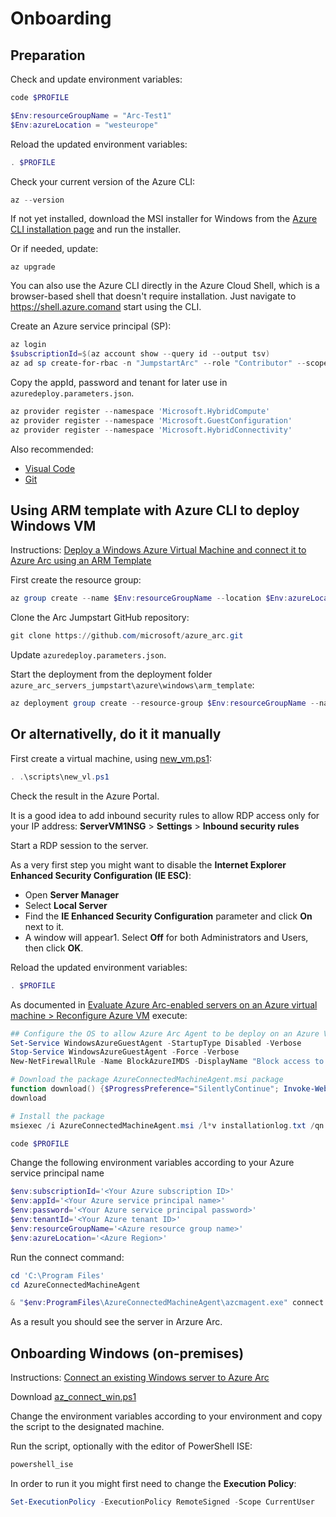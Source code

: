 # Onboarding

## Preparation

Check and update environment variables:
```powershell
code $PROFILE
```
```powershell
$Env:resourceGroupName = "Arc-Test1"
$Env:azureLocation = "westeurope"
```

Reload the updated environment variables:
```powershell
. $PROFILE
```

Check your current version of the Azure CLI:
```powershell
az --version
```

If not yet installed, download the MSI installer for Windows from the [Azure CLI installation page](https://learn.microsoft.com/en-us/cli/azure/install-azure-cli) and run the installer.

Or if needed, update:
```
az upgrade
```

You can also use the Azure CLI directly in the Azure Cloud Shell, which is a browser-based shell that doesn't require installation. Just navigate to https://shell.azure.comand start using the CLI.

Create an Azure service principal (SP):
```powershell
az login
$subscriptionId=$(az account show --query id --output tsv)
az ad sp create-for-rbac -n "JumpstartArc" --role "Contributor" --scopes "subscriptions/$subscriptionId"
```

Copy the appId, password and tenant for later use in `azuredeploy.parameters.json`.

```powershell
az provider register --namespace 'Microsoft.HybridCompute'
az provider register --namespace 'Microsoft.GuestConfiguration'
az provider register --namespace 'Microsoft.HybridConnectivity'
```

Also recommended:
- [Visual Code](https://code.visualstudio.com/download)
- [Git](https://git-scm.com/downloads)


## Using ARM template with Azure CLI to deploy Windows VM

Instructions: [Deploy a Windows Azure Virtual Machine and connect it to Azure Arc using an ARM Template](https://azurearcjumpstart.io/azure_arc_jumpstart/azure_arc_servers/azure/azure_arm_template_win)

First create the resource group:
```powershell
az group create --name $Env:resourceGroupName --location $Env:azureLocation --tags "Project=jumpstart_azure_arc_servers"
```

Clone the Arc Jumpstart GitHub repository:
```powershell
git clone https://github.com/microsoft/azure_arc.git
```

Update `azuredeploy.parameters.json`.

Start the deployment from the deployment folder `azure_arc_servers_jumpstart\azure\windows\arm_template`:
```powershell
az deployment group create --resource-group $Env:resourceGroupName --name "Deployment1" --template-uri https://raw.githubusercontent.com/microsoft/azure_arc/main/azure_arc_servers_jumpstart/azure/windows/arm_template/azuredeploy.json --parameters azuredeploy.parameters.json
```

## Or alternativelly, do it it manually

First create a virtual machine, using [new_vm.ps1](./scripts/new_vm.ps1):
```powershell
. .\scripts\new_vl.ps1
```

Check the result in the Azure Portal.

It is a good idea to add inbound security rules to allow RDP access only for your IP address: **ServerVM1NSG** > **Settings** > **Inbound security rules** 


Start a RDP session to the server.

As a very first step you might want to disable the **Internet Explorer Enhanced Security Configuration (IE ESC)**: 
- Open **Server Manager**
- Select **Local Server**
- Find the **IE Enhanced Security Configuration** parameter and click **On** next to it. 
- A window will appear1. Select **Off** for both Administrators and Users, then click **OK**.

Reload the updated environment variables:
```powershell
. $PROFILE
```

As documented in [Evaluate Azure Arc-enabled servers on an Azure virtual machine > Reconfigure Azure VM](https://learn.microsoft.com/en-us/azure/azure-arc/servers/plan-evaluate-on-azure-virtual-machine#reconfigure-azure-vm) execute:

```powershell
## Configure the OS to allow Azure Arc Agent to be deploy on an Azure VM
Set-Service WindowsAzureGuestAgent -StartupType Disabled -Verbose
Stop-Service WindowsAzureGuestAgent -Force -Verbose
New-NetFirewallRule -Name BlockAzureIMDS -DisplayName "Block access to Azure IMDS" -Enabled True -Profile Any -Direction Outbound -Action Block -RemoteAddress 169.254.169.254 

# Download the package AzureConnectedMachineAgent.msi package
function download() {$ProgressPreference="SilentlyContinue"; Invoke-WebRequest -Uri https://aka.ms/AzureConnectedMachineAgent -OutFile AzureConnectedMachineAgent.msi}
download

# Install the package
msiexec /i AzureConnectedMachineAgent.msi /l*v installationlog.txt /qn | Out-String
```

```powershell
code $PROFILE
```

Change the following environment variables according to your Azure service principal name
```powershell
$env:subscriptionId='<Your Azure subscription ID>'
$env:appId='<Your Azure service principal name>'
$env:password='<Your Azure service principal password>'
$env:tenantId='<Your Azure tenant ID>'
$env:resourceGroupName='<Azure resource group name>'
$env:azureLocation='<Azure Region>'
```

Run the connect command:
```powershell
cd 'C:\Program Files'
cd AzureConnectedMachineAgent

& "$env:ProgramFiles\AzureConnectedMachineAgent\azcmagent.exe" connect --service-principal-id $env:appId --service-principal-secret $env:password --resource-group $env:resourceGroupName --tenant-id $env:tenantId --location $env:azureLocation --subscription-id $env:subscriptionId
```
 As a result you should see the server in Arzure Arc.

 ## Onboarding Windows (on-premises)

Instructions: [Connect an existing Windows server to Azure Arc](https://azurearcjumpstart.io/azure_arc_jumpstart/azure_arc_servers/general/onboard_server_win)

Download [az_connect_win.ps1](https://github.com/microsoft/azure_arc/blob/main/azure_arc_servers_jumpstart/scripts/az_connect_win.ps1)

Change the environment variables according to your environment and copy the script to the designated machine.

Run the script, optionally with the editor of PowerShell ISE:
```powershell
powershell_ise
```

In order to run it you might first need to change the **Execution Policy**:
```powershell
Set-ExecutionPolicy -ExecutionPolicy RemoteSigned -Scope CurrentUser
```

